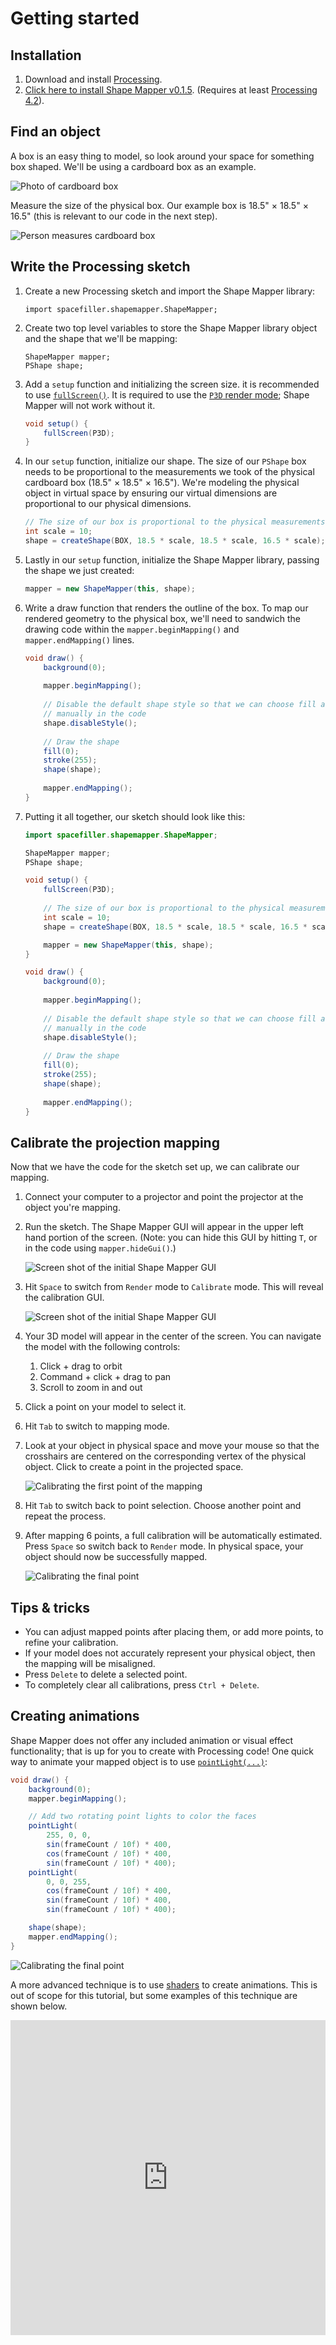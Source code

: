 # Getting started

## Installation

1. Download and install [Processing](https://processing.org/).
2. [Click here to install Shape Mapper v0.1.5](pde://github.com/alexdmiller/shape-mapper/releases/download/v0.1.5/shapemapper.pdex). (Requires at least [Processing 4.2](processing.org/)).

## Find an object

A box is an easy thing to model, so look around your space for something box shaped. We'll be using a cardboard box as an example.

![Photo of cardboard box](images/getting-started-1.jpg)

Measure the size of the physical box. Our example box is 18.5" × 18.5" × 16.5" (this is relevant to our code in the next step).

![Person measures cardboard box](images/getting-started-2.jpg)

## Write the Processing sketch

1.  Create a new Processing sketch and import the Shape Mapper library:

    ```
    import spacefiller.shapemapper.ShapeMapper;
    ```

2.  Create two top level variables to store the Shape Mapper library object and the shape that we'll be mapping:

    ```
    ShapeMapper mapper;
    PShape shape;
    ```

3.  Add a `setup` function and initializing the screen size. it is recommended to use [`fullScreen()`](https://processing.org/reference/fullScreen_.html). It is required to use the [`P3D` render mode](https://processing.org/tutorials/p3d); Shape Mapper will not work without it.

    ``` java
    void setup() {
        fullScreen(P3D);
    }
    ```

4.  In our `setup` function, initialize our shape. The size of our `PShape` box needs to be proportional to the measurements we took of the physical cardboard box (18.5" × 18.5" × 16.5"). We're modeling the physical object in virtual space by ensuring our virtual dimensions are proportional to our physical dimensions.

    ``` java
    // The size of our box is proportional to the physical measurements we made
    int scale = 10;
    shape = createShape(BOX, 18.5 * scale, 18.5 * scale, 16.5 * scale);
    ```

5.  Lastly in our `setup` function, initialize the Shape Mapper library, passing the shape we just created:

    ``` java
    mapper = new ShapeMapper(this, shape);
    ```

6.  Write a draw function that renders the outline of the box. To map our rendered geometry to the physical box, we'll need to sandwich the drawing code within the `mapper.beginMapping()` and `mapper.endMapping()` lines.

    ``` java
    void draw() {
        background(0);
        
        mapper.beginMapping();
        
        // Disable the default shape style so that we can choose fill and stroke
        // manually in the code
        shape.disableStyle();
        
        // Draw the shape
        fill(0);
        stroke(255);
        shape(shape);
        
        mapper.endMapping();
    }
    ```

7.  Putting it all together, our sketch should look like this:

    ``` java
    import spacefiller.shapemapper.ShapeMapper;

    ShapeMapper mapper;
    PShape shape;

    void setup() {
        fullScreen(P3D);
        
        // The size of our box is proportional to the physical measurements we made
        int scale = 10;
        shape = createShape(BOX, 18.5 * scale, 18.5 * scale, 16.5 * scale);

        mapper = new ShapeMapper(this, shape);
    }

    void draw() {
        background(0);
        
        mapper.beginMapping();
        
        // Disable the default shape style so that we can choose fill and stroke
        // manually in the code
        shape.disableStyle();
        
        // Draw the shape
        fill(0);
        stroke(255);
        shape(shape);
        
        mapper.endMapping();
    }
    ```

## Calibrate the projection mapping

Now that we have the code for the sketch set up, we can calibrate our mapping.

1.  Connect your computer to a projector and point the projector at the object you're mapping.
2.  Run the sketch. The Shape Mapper GUI will appear in the upper left hand portion of the screen. (Note: you can hide this GUI by hitting `T`, or in the code using `mapper.hideGui()`.)

    ![Screen shot of the initial Shape Mapper GUI](images/getting-started-3.png)

3.  Hit `Space` to switch from `Render` mode to `Calibrate` mode. This will reveal the calibration GUI.

    ![Screen shot of the initial Shape Mapper GUI](images/getting-started-4.png)

4.  Your 3D model will appear in the center of the screen. You can navigate the model with the following controls:
    1.  Click + drag to orbit
    2.  Command + click + drag to pan
    3.  Scroll to zoom in and out
5.  Click a point on your model to select it.
6.  Hit `Tab` to switch to mapping mode.
7.  Look at your object in physical space and move your mouse so that the crosshairs are centered on the corresponding vertex of the physical object. Click to create a point in the projected space.

    ![Calibrating the first point of the mapping](images/getting-started-5.gif)

8.  Hit `Tab` to switch back to point selection. Choose another point and repeat the process.
9.  After mapping 6 points, a full calibration will be automatically estimated. Press `Space` so switch back to `Render` mode. In physical space, your object should now be successfully mapped.

    ![Calibrating the final point](images/getting-started-6.gif)

## Tips & tricks

- You can adjust mapped points after placing them, or add more points, to refine your calibration.
- If your model does not accurately represent your physical object, then the mapping will be misaligned.
- Press `Delete` to delete a selected point.
- To completely clear all calibrations, press `Ctrl + Delete`.

## Creating animations

Shape Mapper does not offer any included animation or visual effect functionality; that is up for you to create with Processing code! One quick way to animate your mapped object is to use [`pointLight(...)`](https://processing.org/reference/pointLight_.html):

``` java
void draw() {
    background(0);
    mapper.beginMapping();

    // Add two rotating point lights to color the faces
    pointLight(
        255, 0, 0,
        sin(frameCount / 10f) * 400,
        cos(frameCount / 10f) * 400,
        sin(frameCount / 10f) * 400);
    pointLight(
        0, 0, 255,
        cos(frameCount / 10f) * 400,
        sin(frameCount / 10f) * 400,
        sin(frameCount / 10f) * 400);

    shape(shape);
    mapper.endMapping();
}
```

![Calibrating the final point](images/getting-started-7.gif)

A more advanced technique is to use [shaders](https://processing.org/reference/PShader.html) to create animations. This is out of scope for this tutorial, but some examples of this technique are shown below.

<div style="padding:100% 0 0 0;position:relative;"><iframe src="https://player.vimeo.com/video/1044018259?badge=0&amp;autopause=0&amp;player_id=0&amp;app_id=58479" frameborder="0" allow="autoplay; fullscreen; picture-in-picture; clipboard-write" style="position:absolute;top:0;left:0;width:100%;height:100%;" title="Cardboard box projection mapping"></iframe></div><script src="https://player.vimeo.com/api/player.js"></script>